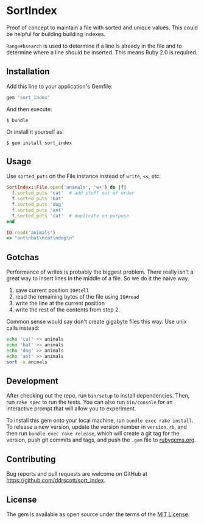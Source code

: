 # SortIndex
Proof of concept to maintain a file with sorted and unique values.
This could be helpful for building building indexes.

`Range#bsearch` is used to determine if a line is already in the file and
to determine where a line should be inserted. This means Ruby 2.0 is required.

## Installation

Add this line to your application's Gemfile:

```ruby
gem 'sort_index'
```

And then execute:

    $ bundle

Or install it yourself as:

    $ gem install sort_index

## Usage

Use `sorted_puts` on the File instance instead of `write`, `<<`, etc.

```ruby
SortIndex::File.open('animals', 'w+') do |f|
  f.sorted_puts 'cat'  # add stuff out of order
  f.sorted_puts 'bat'
  f.sorted_puts 'dog'
  f.sorted_puts 'ant'
  f.sorted_puts 'cat'  # duplicate on purpose
end

IO.read('animals')
=> "ant\nbat\ncat\ndog\n"
```

## Gotchas
Performance of writes is probably the biggest problem. There really isn't a
great way to insert lines in the middle of a file. So we do it the naive way.

1. save current position `IO#tell`
2. read the remaining bytes of the file using `IO#read`
3. write the line at the current position
4. write the rest of the contents from step 2.

Common sense would say don't create gigabyte files this way. Use unix calls
instead:

```sh
echo 'cat' >> animals
echo 'bat' >> animals
echo 'dog' >> animals
echo 'ant' >> animals
sort -u animals
```

## Development

After checking out the repo, run `bin/setup` to install dependencies. Then, run `rake spec` to run the tests. You can also run `bin/console` for an interactive prompt that will allow you to experiment.

To install this gem onto your local machine, run `bundle exec rake install`. To release a new version, update the version number in `version.rb`, and then run `bundle exec rake release`, which will create a git tag for the version, push git commits and tags, and push the `.gem` file to [rubygems.org](https://rubygems.org).

## Contributing

Bug reports and pull requests are welcome on GitHub at https://github.com/ddrscott/sort_index.


## License

The gem is available as open source under the terms of the [MIT License](http://opensource.org/licenses/MIT).

